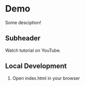 # Demo

Some desciption!

## Subheader

Watch tutorial on YouTube.

## Local Development

1. Open index.html in your browser
